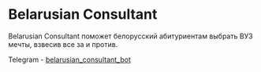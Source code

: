 # Belarusian Consultant
Belarusian Consultant поможет белорусский абитуриентам выбрать ВУЗ мечты, взвесив все за и против.

Telegram - [belarusian_consultant_bot](https://t.me/belarusian_consultant_bot)
